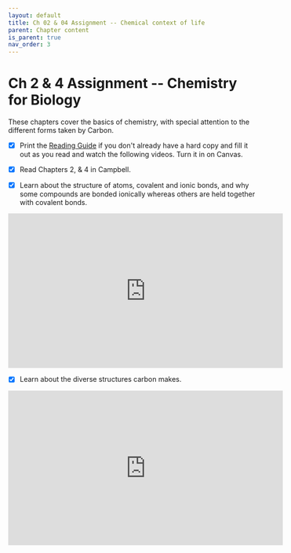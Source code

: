 ```yaml
---
layout: default
title: Ch 02 & 04 Assignment -- Chemical context of life
parent: Chapter content
is_parent: true
nav_order: 3
---
```


# Ch 2 & 4 Assignment -- Chemistry for Biology

These chapters cover the basics of chemistry, with special attention to the different forms taken by Carbon.
  - [x] Print the [Reading Guide](ch02_rg.html) if you don't already have a hard copy and fill it out as you read and watch the following videos. Turn it in on Canvas.

  - [x] Read Chapters 2, & 4 in Campbell.

  - [x] Learn about the structure of atoms, covalent and ionic bonds, and why some compounds are bonded ionically whereas others are held together with covalent bonds.
 <iframe width="560" height="315" src="https://www.youtube.com/embed/4diMguCpZsA" frameborder="0" allow="accelerometer; autoplay; clipboard-write; encrypted-media; gyroscope; picture-in-picture" allowfullscreen></iframe>
 
  - [x] Learn about the diverse structures carbon makes.
<iframe width="560" height="315" src="https://www.youtube.com/embed/AgTJEDrqL9Q" frameborder="0" allow="accelerometer; autoplay; clipboard-write; encrypted-media; gyroscope; picture-in-picture" allowfullscreen></iframe>
